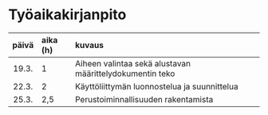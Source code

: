 # Työaikakirjanpito

|päivä    |aika (h)   |kuvaus   |
|:------: |:----------|:--------|
|19.3.    |1        |Aiheen valintaa sekä alustavan määrittelydokumentin teko|
|22.3.    |2        |Käyttöliittymän luonnostelua ja suunnittelua|
|25.3.    |2,5      |Perustoiminnallisuuden rakentamista|
